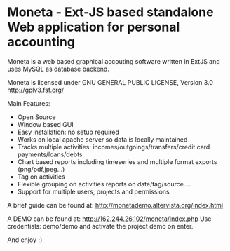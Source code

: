 Moneta - Ext-JS based standalone Web application for personal accounting
========================================================================

Moneta is a web based graphical accouting software written in ExtJS and uses MySQL as database backend.

Moneta is licensed under GNU GENERAL PUBLIC LICENSE, Version 3.0
http://gplv3.fsf.org/

Main Features:
- Open Source
- Window based GUI
- Easy installation: no setup required
- Works on local apache server so data is locally maintained
- Tracks multiple activities: incomes/outgoings/transfers/credit card payments/loans/debts
- Chart based reports including timeseries and multiple format exports (png/pdf,jpeg...)
- Tag on activities
- Flexible grouping on activities reports on date/tag/source....
- Support for multiple users, projects and permissions

A brief guide can be found at:
http://monetademo.altervista.org/index.html

A DEMO can be found at:
http://162.244.26.102/moneta/index.php
Use credentials: demo/demo and activate the project demo on enter. 

And enjoy ;)
